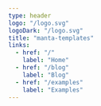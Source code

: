 ```yaml
---
type: header
logo: "/logo.svg"
logoDark: "/logo.svg"
title: "manta-templates"
links:
  - href: "/"
    label: "Home"
  - href: "/blog"
    label: "Blog"
  - href: "/examples"
    label: "Examples"
---
```


<!-- Replace logo with your own file in /public, and customize links as needed. -->


